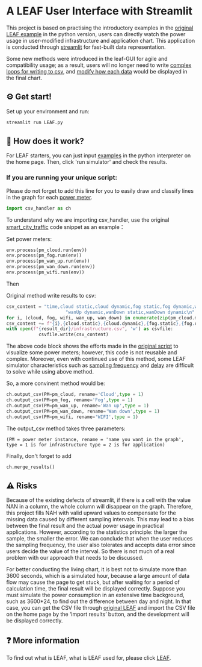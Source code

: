 # A LEAF User Interface with Streamlit
 
This project is based on practising the introductory examples in the [original LEAF example](https://github.com/dos-group/leaf/tree/main/examples) in the python version, users can directly watch the power usage in user-modified infrastructure and application chart. This application is conducted through [streamlit](https://streamlit.io/) for fast-built data representation. 

Some new methods were introduced in the leaf-GUI for agile and compatibility usage; as a result, users will no longer need to write [complex loops for writing to csv](https://github.com/dos-group/leaf/blob/b6a2c92cafa614f1f0adde4f5b581d9d0a461937/examples/smart_city_traffic/main.py#L56-L78), and [modify how each data](https://github.com/dos-group/leaf/tree/main/examples/smart_city_traffic/analysis) would be displayed in the final chart.

## ⚙️ Get start!

Set up your environment and run:
```python
streamlit run LEAF.py
```


## 🚀 How does it work?

For LEAF starters, you can just input [examples](https://github.com/ZZZZZZZZZED/leaf-GUI/tree/main/examples) in the python interpreter on the home page. Then, click 'run simulator' and check the results.

### If you are running your unique script:
Please do not forget to add this line for you to easily draw and classify lines in the graph for each [power meter](https://leaf.readthedocs.io/en/latest/reference/power.html).

```python
import csv_handler as ch
```

To understand why we are importing csv_handler, use the original [smart_city_traffic](https://github.com/dos-group/leaf/blob/main/examples/smart_city_traffic/main.py) code snippet as an example：

Set power meters:
```python
env.process(pm_cloud.run(env))
env.process(pm_fog.run(env))
env.process(pm_wan_up.run(env))
env.process(pm_wan_down.run(env))
env.process(pm_wifi.run(env))
```
Then

Original method write results to csv:
```python
csv_content = "time,cloud static,cloud dynamic,fog static,fog dynamic,wifi static,wifi dynamic,wanUp static," \
                      "wanUp dynamic,wanDown static,wanDown dynamic\n"
for i, (cloud, fog, wifi, wan_up, wan_down) in enumerate(zip(pm_cloud.measurements, pm_fog.measurements, pm_wifi.measurements, pm_wan_up.measurements, pm_wan_down.measurements)):
csv_content += f"{i},{cloud.static},{cloud.dynamic},{fog.static},{fog.dynamic},{wifi.static},{wifi.dynamic},{wan_up.static},{wan_up.dynamic},{wan_down.static},{wan_down.dynamic}\n"
with open(f"{result_dir}/infrastructure.csv", 'w') as csvfile:
            csvfile.write(csv_content)
```

The above code block shows the efforts made in the [original script](https://github.com/dos-group/leaf/blob/b6a2c92cafa614f1f0adde4f5b581d9d0a461937/examples/smart_city_traffic/main.py#L66-L72) to visualize some power meters; however, this code is not reusable and complex. Moreover, even with continued use of this method, some LEAF simulator characteristics such as [sampling frequency](https://github.com/dos-group/leaf/blob/b6a2c92cafa614f1f0adde4f5b581d9d0a461937/leaf/power.py#L182) and [delay](https://github.com/dos-group/leaf/blob/b6a2c92cafa614f1f0adde4f5b581d9d0a461937/leaf/power.py#L200-L207) are difficult to solve while using above method.

So, a more convinent method would be:

```python
ch.output_csv(PM=pm_cloud, rename='Cloud',type = 1)
ch.output_csv(PM=pm_fog, rename='Fog',type = 1)
ch.output_csv(PM=pm_wan_up, rename='Wan up',type = 1)
ch.output_csv(PM=pm_wan_down, rename='Wan down',type = 1)
ch.output_csv(PM=pm_wifi, rename='WIFI',type = 1)
```
The output_csv method takes three parameters:
```
(PM = power meter instance, rename = 'name you want in the graph', type = 1 is for infrastructure type = 2 is for application)
```

Finally, don't forget to add
```python
ch.merge_results()
```

## ⚠️ Risks

Because of the existing defects of streamlit, if there is a cell with the value NAN in a column, the whole column will disappear on the graph. Therefore, this project fills NAH with valid upward values to compensate for the missing data caused by different sampling intervals. This may lead to a bias between the final result and the actual power usage in practical applications. However, according to the statistics principle: the larger the sample, the smaller the error. We can conclude that when the user reduces the sampling frequency, the user also tolerates and accepts data error since users decide the value of the interval. So there is not much of a real problem with our approach that needs to be discussed.

For better conducting the living chart, it is best not to simulate more than 3600 seconds, which is a simulated hour, because a large amount of data flow may cause the page to get stuck, but after waiting for a period of calculation time, the final result will be displayed correctly. Suppose you must simulate the power consumption in an extensive time background, such as 3600*24, to find out the difference between day and night. In that case, you can get the CSV file through [original LEAF](https://github.com/dos-group/leaf) and import the CSV file on the home page by the ‘import results’ button, and the development will be displayed correctly.

## ❓ More information

To find out what is LEAF, what is LEAF used for, please click [LEAF](https://leaf.readthedocs.io/en/latest/index.html).
